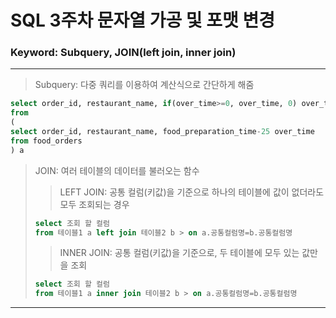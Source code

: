 # SQL 3주차 문자열 가공 및 포맷 변경

### Keyword: Subquery, JOIN(left join, inner join)

---

> Subquery: 다중 쿼리를 이용하여 계산식으로 간단하게 해줌
```sql
select order_id, restaurant_name, if(over_time>=0, over_time, 0) over_time
from 
(
select order_id, restaurant_name, food_preparation_time-25 over_time
from food_orders
) a
```

> JOIN: 여러 테이블의 데이터를 불러오는 함수
>   > LEFT JOIN: 공통 컬럼(키값)을 기준으로 하나의 테이블에 값이 없더라도 모두 조회되는 경우</p>
> ```sql
> select 조회 할 컬럼
> from 테이블1 a left join 테이블2 b > on a.공통컬럼명=b.공통컬럼명
> ```
>   > INNER JOIN: 공통 컬럼(키값)을 기준으로, 두 테이블에 모두 있는 값만을 조회 
> ``` sql
> select 조회 할 컬럼
> from 테이블1 a inner join 테이블2 b > on a.공통컬럼명=b.공통컬럼명
> ```

---